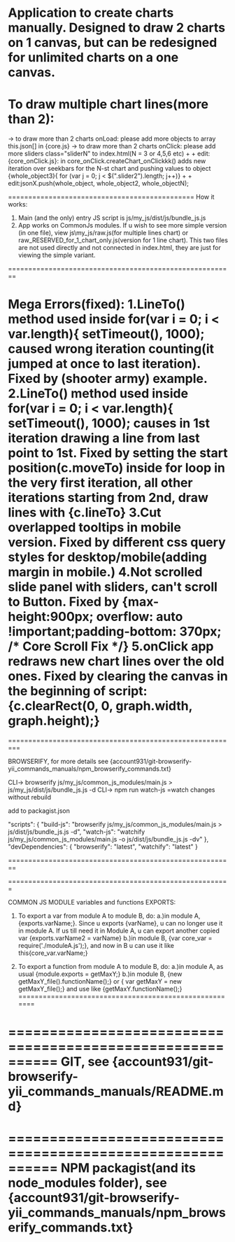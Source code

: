 # Application to create charts manually. Designed to draw 2 charts on 1 canvas, but can be redesigned for unlimited charts on a one canvas.
# To draw multiple chart lines(more than 2):
   -> to draw more than 2 charts onLoad: please add more objects to array this.json[] in {core.js}
   -> to draw  more than 2 charts onClick: please add more sliders class="sliderN" to index.html(N = 3 or 4,5,6 etc) +
      + edit: {core_onClick.js}: in core_onClick.createChart_onClickkk() adds new iteration over seekbars for the N-st chart and pushing values to object {whole_object3}{ for (var j = 0; j < $(".slider2").length; j++)} +
	  + edit:jsonX.push(whole_object, whole_object2, whole_objectN); 
	  
	  
	  
==============================================
How it works:
1. Main (and the only) entry JS script is js/my_js/dist/js/bundle_js.js
2. App works on CommonJs modules. If u wish to see more simple version (in one file), view js\my_js/raw.js(for multiple lines chart) 
   or raw_RESERVED_for_1_chart_only.js(version for 1 line chart). 
   This two files are not used directly and not connected in index.html, they are just for viewing the simple variant.
   
  




========================================================

Mega Errors(fixed):
1.LineTo() method used inside for(var i = 0; i < var.length){ setTimeout(), 1000); caused wrong iteration counting(it jumped at once to last iteration). 
Fixed by (shooter army) example.
2.LineTo() method used inside for(var i = 0; i < var.length){ setTimeout(), 1000); causes in 1st iteration drawing a line from last point to 1st.
Fixed by setting the start position(c.moveTo) inside for loop in the very first iteration, all other iterations starting from 2nd, draw lines with {c.lineTo}
3.Cut overlapped tooltips in mobile version. Fixed by different css query styles for desktop/mobile(adding margin in mobile.)
4.Not scrolled slide panel with sliders, can't scroll to Button.
Fixed by  {max-height:900px; overflow: auto !important;padding-bottom: 370px; /* Core Scroll Fix */}
5.onClick app redraws new chart lines over the old ones.
Fixed by clearing the canvas in the beginning of script: {c.clearRect(0, 0, graph.width, graph.height);}
========================================================





=========================================================

BROWSERIFY, for more details see {account931/git-browserify-yii_commands_manuals/npm_browserify_commands.txt}

CLI-> browserify js/my_js/common_js_modules/main.js > js/my_js/dist/js/bundle_js.js -d
CLI-> npm run watch-js    =watch changes without rebuild
                                         
add to packagist.json

 "scripts": {
    "build-js": "browserify js/my_js/common_js_modules/main.js > js/dist/js/bundle_js.js -d",
    "watch-js": "watchify js/my_js/common_js_modules/main.js -o js/dist/js/bundle_js.js -dv"
  },
 "devDependencies": {
    "browserify": "latest",
    "watchify": "latest"
  }

========================================================




=======================================================

COMMON JS MODULE variables and functions EXPORTS:

1. To export a var from module A to module B, do:
  a.)in module A, {exports.varName;}. Since u exports {varName}, u can no longer use it in module A. 
      If us till need it in Module A, u can export another copied var {exports.varName2 = varName}
  b.)in module B, {var core_var = require('./moduleA.js');}, and now in B u can use it like this{core_var.varName;}
  
2. To export a function from module A to module B, do:
  a.)in module A, as usual {module.exports = getMaxY;}
  b.)in module B, {new getMaxY_file().functionName();} or { var getMaxY = new getMaxY_file();} and use like {getMaxY.functionName();}
=======================================================














==========================================================
GIT, see {account931/git-browserify-yii_commands_manuals/README.md}
==========================================================

==========================================================
NPM packagist(and its node_modules folder), see {account931/git-browserify-yii_commands_manuals/npm_browserify_commands.txt}
==========================================================



